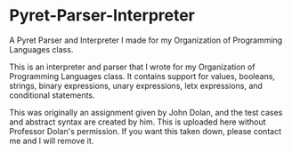 # Pyret-Parser-Interpreter
A Pyret Parser and Interpreter I made for my Organization of Programming Languages class.

This is an interpreter and parser that I wrote for my Organization of Programming Languages class. It contains support for values, booleans, strings, binary expressions, unary expressions, letx expressions, and conditional statements.

This was originally an assignment given by John Dolan, and the test cases and abstract syntax are created by him. This is uploaded here without Professor Dolan's permission. If you want this taken down, please contact me and I will remove it.
